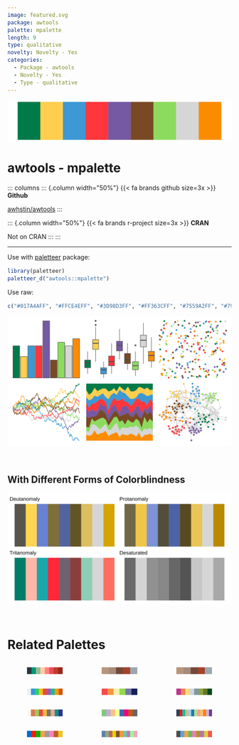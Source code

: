 ```yaml
---
image: featured.svg
package: awtools
palette: mpalette
length: 9
type: qualitative
novelty: Novelty - Yes
categories:
  - Package - awtools
  - Novelty - Yes
  - Type - qualitative
---
```


![](featured.svg)

# awtools - mpalette 

::: columns
::: {.column width="50%"}
{{< fa brands github size=3x >}}
**Github**

[awhstin/awtools](https://github.com/awhstin/awtools)
:::

::: {.column width="50%"}
{{< fa brands r-project size=3x >}}
**CRAN**

Not on CRAN
:::
:::

<hr> 

Use with [paletteer](https://emilhvitfeldt.github.io/paletteer/) package:

```r
library(paletteer)
paletteer_d("awtools::mpalette")
```

Use raw:

```r
c("#017A4AFF", "#FFCE4EFF", "#3D98D3FF", "#FF363CFF", "#7559A2FF", "#794924FF", "#8CDB5EFF", "#D6D6D6FF", "#FB8C00FF")
``` 

![](examples.png) 

  <br>
  
  ## With Different Forms of Colorblindness
  
  ![](colorblind.svg) 

<br>

# Related Palettes

<div class="list" style="display: grid; grid-template-columns: auto auto auto;"> <figure class="figure">
<a href="../../awtools/a_palette/"> <img src="../../awtools/a_palette/featured.svg" style="width: 100%;" class="figure-img"></a>
</figure> <figure class="figure">
<a href="../../ButterflyColors/hamadryas_feronia/"> <img src="../../ButterflyColors/hamadryas_feronia/featured.svg" style="width: 100%;" class="figure-img"></a>
</figure> <figure class="figure">
<a href="../../ButterflyColors/hamadryas_feronia/"> <img src="../../ButterflyColors/hamadryas_feronia/featured.svg" style="width: 100%;" class="figure-img"></a>
</figure> <figure class="figure">
<a href="../../ggthemr/flat_dark/"> <img src="../../ggthemr/flat_dark/featured.svg" style="width: 100%;" class="figure-img"></a>
</figure> <figure class="figure">
<a href="../../LaCroixColoR/PinaFraise/"> <img src="../../LaCroixColoR/PinaFraise/featured.svg" style="width: 100%;" class="figure-img"></a>
</figure> <figure class="figure">
<a href="../../feathers/rose_crowned_fruit_dove/"> <img src="../../feathers/rose_crowned_fruit_dove/featured.svg" style="width: 100%;" class="figure-img"></a>
</figure> <figure class="figure">
<a href="../../ggthemr/earth/"> <img src="../../ggthemr/earth/featured.svg" style="width: 100%;" class="figure-img"></a>
</figure> <figure class="figure">
<a href="../../RColorBrewer/Accent/"> <img src="../../RColorBrewer/Accent/featured.svg" style="width: 100%;" class="figure-img"></a>
</figure> <figure class="figure">
<a href="../../tidyquant/tq_light/"> <img src="../../tidyquant/tq_light/featured.svg" style="width: 100%;" class="figure-img"></a>
</figure> <figure class="figure">
<a href="../../yarrr/xmen/"> <img src="../../yarrr/xmen/featured.svg" style="width: 100%;" class="figure-img"></a>
</figure> <figure class="figure">
<a href="../../basetheme/brutal/"> <img src="../../basetheme/brutal/featured.svg" style="width: 100%;" class="figure-img"></a>
</figure> <figure class="figure">
<a href="../../ggthemes/few_Medium/"> <img src="../../ggthemes/few_Medium/featured.svg" style="width: 100%;" class="figure-img"></a>
</figure> 
</div>
